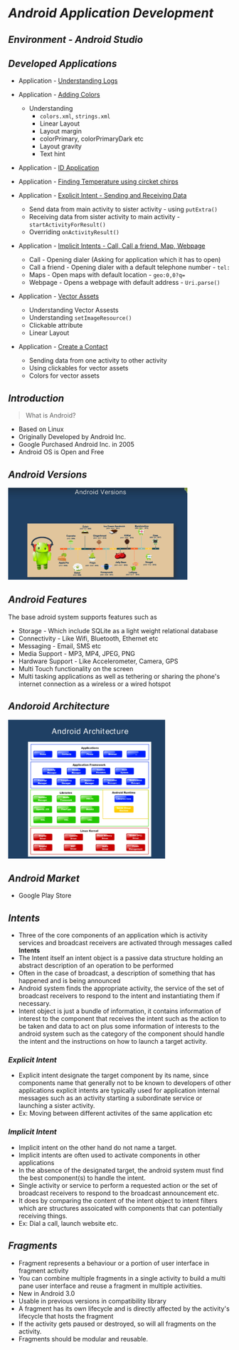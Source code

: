 # *Android Application Development*

## *Environment - Android Studio*

## *Developed Applications*
* Application - [Understanding Logs](https://github.com/darsigangothri06/Android-Application-Development/tree/main/App1)
* Application - [Adding Colors](https://github.com/darsigangothri06/Android-Application-Development/tree/main/IDApp)
  * Understanding 
    * `colors.xml`, `strings.xml`
    * Linear Layout
    * Layout margin
    * colorPrimary, colorPrimaryDark etc
    * Layout gravity
    * Text hint
* Application - [ID Application](https://github.com/darsigangothri06/Android-Application-Development/tree/IDApp)
* Application - [Finding Temperature using circket chirps](https://github.com/darsigangothri06/Android-Application-Development/tree/main/App4)
* Application - [Explicit Intent - Sending and Receiving Data](https://github.com/darsigangothri06/Android-Application-Development/tree/main/App5)
    * Send data from main activity to sister activity - using `putExtra()`
    * Receiving data from sister activity to main activity - `startActivityForResult()`
    * Overriding `onActivityResult()`

* Application - [Implicit Intents - Call, Call a friend, Map, Webpage](https://github.com/darsigangothri06/Android-Application-Development)
    * Call - Opening dialer (Asking for application which it has to open)
    * Call a friend - Opening dialer with a default telephone number - `tel:`
    * Maps - Open maps with default location - `geo:0,0?q=`
    * Webpage - Opens a webpage with default address - `Uri.parse()`

* Application - [Vector Assets](https://github.com/darsigangothri06/Android-Application-Development/tree/main/App6)
    * Understanding Vector Assests
    * Understanding `setImageResource()`
    * Clickable attribute
    * Linear Layout

* Application - [Create a Contact](https://github.com/darsigangothri06/Android-Application-Development/tree/main/App8)
    * Sending data from one activity to other activity
    * Using clickables for vector assets
    * Colors for vector assets

## *Introduction*

> What is Android?

* Based on Linux
* Originally Developed by Android Inc.
* Google Purchased Android Inc. in 2005
* Android OS is Open and Free

## *Android Versions*

<img src = "Versions.PNG" alt = "Android Versions" width = 80%/>

## *Android Features*

The base adroid system supports features such as

* Storage - Which include SQLite as a light weight relational database
* Connectivity - Like Wifi, Bluetooth, Ethernet etc
* Messaging - Email, SMS etc
* Media Support - MP3, MP4, JPEG, PNG
* Hardware Support - Like Accelerometer, Camera, GPS
* Multi Touch functionality on the screen
* Multi tasking applications as well as tethering or sharing the phone's internet connection as a wireless or a wired hotspot

## *Andoroid Architecture*

<img src = "Architecture.PNG" alt = "Android Architecture" width = 70%/>

## *Android Market*

* Google Play Store

## *Intents*

* Three of the core components of an application which is activity services and broadcast receivers are activated through messages called **Intents**
* The Intent itself an intent object is a passive data structure holding an abstract description of an operation to be performed
* Often in the case of broadcast, a description of something that has happened and is being announced
* Android system finds the appropriate activity, the service of the set of broadcast receivers to respond to the intent and instantiating them if necessary.
* Intent object is just a bundle of information, it contains information of interest to the component that receives the intent such as the action to be taken and data to act on plus some information of interests to the android system such as the category of the component should handle the intent and the instructions on how to launch a target activity.

### *Explicit Intent*

* Explicit intent designate the target component by its name, since components name that generally not to be known to developers of other applications explicit intents are typically used for application internal messages such as an activity starting a subordinate service or launching a sister activity.
* Ex: Moving between different activites of the same application etc

### *Implicit Intent*
* Implicit intent on the other hand do not name a target.
* Implicit intents are often used to activate components in other applications
* In the absence of the designated target, the android system must find the best component(s) to handle the intent.
* Single activity or service to perform a requested action or the set of broadcast receivers to respond to the broadcast announcement etc.
* It does by comparing the content of the intent object to intent filters which are structures assoicated with components that can potentially receiving things.
* Ex: Dial a call, launch website etc.

## *Fragments*
* Fragment represents a behaviour or a portion of user interface in fragment activity
* You can combine multiple fragments in a single activity to build a multi pane user interface and reuse a fragment in multiple activities.
* New in Android 3.0
* Usable in previous versions in compatibility library
* A fragment has its own lifecycle and is directly affected by the activity's lifecycle that hosts the fragment
* If the activity gets paused or destroyed, so will all fragments on the activity.
* Fragments should be modular and reusable.
